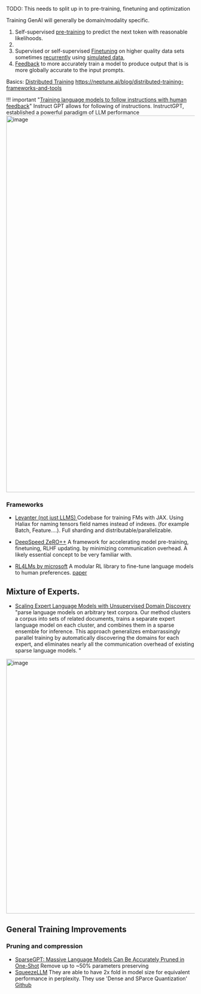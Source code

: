 TODO: This needs to split up in to pre-training, finetuning and optimization

Training GenAI will generally be domain/modality specific.

1. Self-supervised [pre-training](pre-training.md) to predict the next token with reasonable likelihoods.
1. 
1. Supervised or self-supervised [Finetuning](./finetuning.md) on higher quality data sets sometimes [recurrently](./recurrent.md) using [simulated data](../../data/simulation.md),
1. [Feedback](feedback.md) to more accurately train a model to produce output that is is more globally accurate to the input prompts.  

Basics: [Distributed Training](https://neptune.ai/blog/distributed-training)
https://neptune.ai/blog/distributed-training-frameworks-and-tools



!!! important "[Training language models to follow instructions with human feedback](https://arxiv.org/pdf/2203.02155.pdf)"
    Instruct GPT allows for following of instructions. InstructGPT, established a powerful paradigm of LLM performance
    <img width="1006" alt="image" src="https://github.com/ianderrington/genai/assets/76016868/f8eccb3c-0afe-4f8f-a477-4269c5b93fb0">


### Frameworks

- [Levanter (not just LLMS) ](https://crfm.stanford.edu/2023/06/16/levanter-1_0-release.html) Codebase for training FMs with JAX. Using Haliax for naming tensors field names instead of indexes. (for example Batch, Feature....). Full sharding and distributable/parallelizable.
-  [DeepSpeed ZeRO++](https://www.microsoft.com/en-us/research/blog/deepspeed-zero-a-leap-in-speed-for-llm-and-chat-model-training-with-4x-less-communication/) A framework for accelerating model pre-training, finetuning, RLHF updating.  by minimizing communication overhead. A likely essential concept to be very familiar with.

- [RL4LMs by microsoft](https://github.com/allenai/RL4LMs/tree/main) A modular RL library to fine-tune language models to human preferences. [paper](https://arxiv.org/pdf/2305.08844.pdf)



## Mixture of Experts.

- [Scaling Expert Language Models with Unsupervised Domain Discovery](https://arxiv.org/pdf/2303.14177.pdf) "parse language models on arbitrary text corpora. Our method clusters a corpus into sets of related documents, trains a separate expert language model on each cluster, and combines them in a sparse ensemble for inference. This approach generalizes embarrassingly parallel training by automatically discovering the domains for each expert, and eliminates nearly all the communication overhead of existing sparse language models. "

<img width="680" alt="image" src="https://github.com/ianderrington/genai/assets/76016868/f4ec7e2e-bf27-4fc0-b420-0010e1caef71">

## General Training Improvements



### Pruning and compression

- [SparseGPT: Massive Language Models Can Be Accurately Pruned in One-Shot](https://arxiv.org/pdf/2301.00774.pdf) Remove up to ~50% parameters preserving
- [SqueezeLLM](https://arxiv.org/pdf/2306.07629.pdf) They are able to have 2x fold in model size for equivalent performance in perplexity. They use 'Dense and SParce Quantization' [Github](https://github.com/SqueezeAILab/SqueezeLLM)
